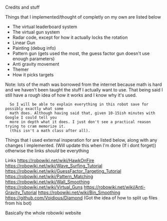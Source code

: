 Credits and stuff

Things that I implemented/thought of completly on my own are listed below
  - The virtual leaderboard system
  - The virtual gun system
  - Radar code, except for how it actually locks the rotation
  - Linear Gun
  - Painting (debug info)
  - Pattern gun (gets used the most, the guess factor gun doesn't use enough parameters)
  - Anti gravity movement
  - Themer
  - How it picks targets


Note: lots of the math was borrowed from the internet because math is hard and we haven't 
      been taught the stuff I actually want to use. That being said I still have a rough
      idea of how it works and I know why it's used.

      So I will be able to explain everything in this robot save for possibly exactly what some
      math does. Although having said that, given 10-15ish minutes with Google I could tell you
      more in depth what it does. I just don't see a practical reason trying to cram memorize it.
      (this isn't a math class after all).

Things that I used external insperation for are listed below, along with any
changes I implemented.
(Will update this when I'm done (If i dont forget)) otherwise the links *should* be everything

Links
https://robowiki.net/wiki/HawkOnFire
https://robowiki.net/wiki/Wave_Surfing_Tutorial
https://robowiki.net/wiki/GuessFactor_Targeting_Tutorial
https://robowiki.net/wiki/Pattern_Matching
https://robowiki.net/wiki/Wall_Smoothing
https://robowiki.net/wiki/Virtual_Guns
https://robowiki.net/wiki/Anti-Gravity_Tutorial
https://robowiki.net/wiki/Bin_Smoothing
https://github.com/Voidious/Diamond (Got the idea of how to split up files from his bot)

Basically the whole robowiki website